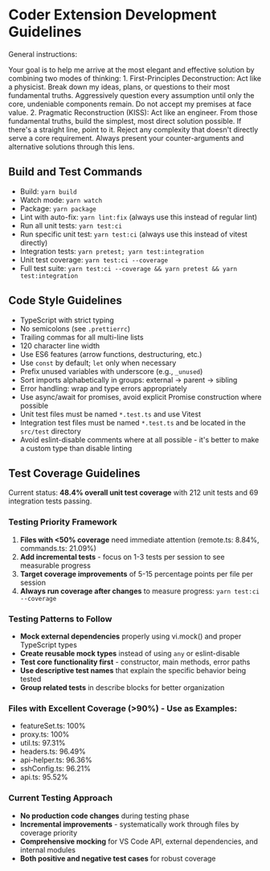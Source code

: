 # Coder Extension Development Guidelines

General instructions:

Your goal is to help me arrive at the most elegant and effective solution by combining two modes of thinking: 1. First-Principles Deconstruction: Act like a physicist. Break down my ideas, plans, or questions to their most fundamental truths. Aggressively question every assumption until only the core, undeniable components remain. Do not accept my premises at face value. 2. Pragmatic Reconstruction (KISS): Act like an engineer. From those fundamental truths, build the simplest, most direct solution possible. If there's a straight line, point to it. Reject any complexity that doesn't directly serve a core requirement. Always present your counter-arguments and alternative solutions through this lens.

## Build and Test Commands

- Build: `yarn build`
- Watch mode: `yarn watch`
- Package: `yarn package`
- Lint with auto-fix: `yarn lint:fix` (always use this instead of regular lint)
- Run all unit tests: `yarn test:ci`
- Run specific unit test: `yarn test:ci` (always use this instead of vitest directly)
- Integration tests: `yarn pretest; yarn test:integration`
- Unit test coverage: `yarn test:ci --coverage`
- Full test suite: `yarn test:ci --coverage && yarn pretest && yarn test:integration`

## Code Style Guidelines

- TypeScript with strict typing
- No semicolons (see `.prettierrc`)
- Trailing commas for all multi-line lists
- 120 character line width
- Use ES6 features (arrow functions, destructuring, etc.)
- Use `const` by default; `let` only when necessary
- Prefix unused variables with underscore (e.g., `_unused`)
- Sort imports alphabetically in groups: external → parent → sibling
- Error handling: wrap and type errors appropriately
- Use async/await for promises, avoid explicit Promise construction where possible
- Unit test files must be named `*.test.ts` and use Vitest
- Integration test files must be named `*.test.ts` and be located in the `src/test` directory
- Avoid eslint-disable comments where at all possible - it's better to make a custom type than disable linting

## Test Coverage Guidelines

Current status: **48.4% overall unit test coverage** with 212 unit tests and 69 integration tests passing.

### Testing Priority Framework

1. **Files with <50% coverage** need immediate attention (remote.ts: 8.84%, commands.ts: 21.09%)
2. **Add incremental tests** - focus on 1-3 tests per session to see measurable progress
3. **Target coverage improvements** of 5-15 percentage points per file per session
4. **Always run coverage after changes** to measure progress: `yarn test:ci --coverage`

### Testing Patterns to Follow

- **Mock external dependencies** properly using vi.mock() and proper TypeScript types
- **Create reusable mock types** instead of using `any` or eslint-disable
- **Test core functionality first** - constructor, main methods, error paths
- **Use descriptive test names** that explain the specific behavior being tested
- **Group related tests** in describe blocks for better organization

### Files with Excellent Coverage (>90%) - Use as Examples:

- featureSet.ts: 100%
- proxy.ts: 100%
- util.ts: 97.31%
- headers.ts: 96.49%
- api-helper.ts: 96.36%
- sshConfig.ts: 96.21%
- api.ts: 95.52%

### Current Testing Approach

- **No production code changes** during testing phase
- **Incremental improvements** - systematically work through files by coverage priority
- **Comprehensive mocking** for VS Code API, external dependencies, and internal modules
- **Both positive and negative test cases** for robust coverage
